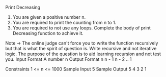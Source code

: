 
Print Decreasing
1. You are given a positive number n. 
2. You are required to print the counting from n to 1.
3. You are required to not use any loops. Complete the body of print Decreasing function to achieve it.

Note -> The online judge can't force you to write the function recursively but that is what the spirit of question is. Write recursive and not iterative logic. The purpose of the question is to aid learning recursion and not test you.
Input Format
A number n
Output Format
n
n - 1
n - 2
.. 
1

Constraints
1 <= n <= 1000
Sample Input
5
Sample Output
5
4
3
2
1